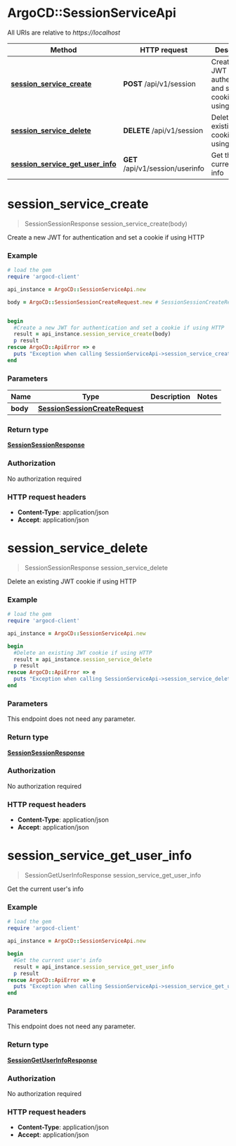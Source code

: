 # ArgoCD::SessionServiceApi

All URIs are relative to *https://localhost*

Method | HTTP request | Description
------------- | ------------- | -------------
[**session_service_create**](SessionServiceApi.md#session_service_create) | **POST** /api/v1/session | Create a new JWT for authentication and set a cookie if using HTTP
[**session_service_delete**](SessionServiceApi.md#session_service_delete) | **DELETE** /api/v1/session | Delete an existing JWT cookie if using HTTP
[**session_service_get_user_info**](SessionServiceApi.md#session_service_get_user_info) | **GET** /api/v1/session/userinfo | Get the current user&#39;s info


# **session_service_create**
> SessionSessionResponse session_service_create(body)

Create a new JWT for authentication and set a cookie if using HTTP

### Example
```ruby
# load the gem
require 'argocd-client'

api_instance = ArgoCD::SessionServiceApi.new

body = ArgoCD::SessionSessionCreateRequest.new # SessionSessionCreateRequest | 


begin
  #Create a new JWT for authentication and set a cookie if using HTTP
  result = api_instance.session_service_create(body)
  p result
rescue ArgoCD::ApiError => e
  puts "Exception when calling SessionServiceApi->session_service_create: #{e}"
end
```

### Parameters

Name | Type | Description  | Notes
------------- | ------------- | ------------- | -------------
 **body** | [**SessionSessionCreateRequest**](SessionSessionCreateRequest.md)|  | 

### Return type

[**SessionSessionResponse**](SessionSessionResponse.md)

### Authorization

No authorization required

### HTTP request headers

 - **Content-Type**: application/json
 - **Accept**: application/json



# **session_service_delete**
> SessionSessionResponse session_service_delete

Delete an existing JWT cookie if using HTTP

### Example
```ruby
# load the gem
require 'argocd-client'

api_instance = ArgoCD::SessionServiceApi.new

begin
  #Delete an existing JWT cookie if using HTTP
  result = api_instance.session_service_delete
  p result
rescue ArgoCD::ApiError => e
  puts "Exception when calling SessionServiceApi->session_service_delete: #{e}"
end
```

### Parameters
This endpoint does not need any parameter.

### Return type

[**SessionSessionResponse**](SessionSessionResponse.md)

### Authorization

No authorization required

### HTTP request headers

 - **Content-Type**: application/json
 - **Accept**: application/json



# **session_service_get_user_info**
> SessionGetUserInfoResponse session_service_get_user_info

Get the current user's info

### Example
```ruby
# load the gem
require 'argocd-client'

api_instance = ArgoCD::SessionServiceApi.new

begin
  #Get the current user's info
  result = api_instance.session_service_get_user_info
  p result
rescue ArgoCD::ApiError => e
  puts "Exception when calling SessionServiceApi->session_service_get_user_info: #{e}"
end
```

### Parameters
This endpoint does not need any parameter.

### Return type

[**SessionGetUserInfoResponse**](SessionGetUserInfoResponse.md)

### Authorization

No authorization required

### HTTP request headers

 - **Content-Type**: application/json
 - **Accept**: application/json



